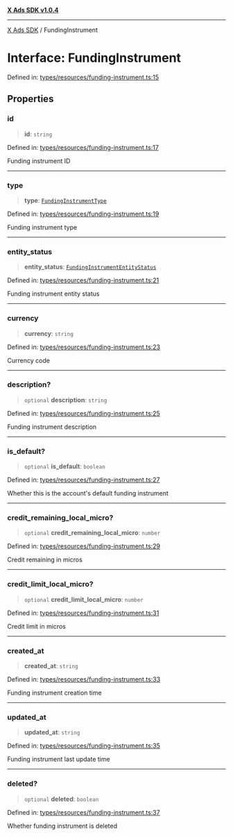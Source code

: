 [**X Ads SDK v1.0.4**](../README.md)

***

[X Ads SDK](../globals.md) / FundingInstrument

# Interface: FundingInstrument

Defined in: [types/resources/funding-instrument.ts:15](https://github.com/kage1020/x-ads-sdk/blob/main/src/types/resources/funding-instrument.ts#L15)

## Properties

### id

> **id**: `string`

Defined in: [types/resources/funding-instrument.ts:17](https://github.com/kage1020/x-ads-sdk/blob/main/src/types/resources/funding-instrument.ts#L17)

Funding instrument ID

***

### type

> **type**: [`FundingInstrumentType`](../enumerations/FundingInstrumentType.md)

Defined in: [types/resources/funding-instrument.ts:19](https://github.com/kage1020/x-ads-sdk/blob/main/src/types/resources/funding-instrument.ts#L19)

Funding instrument type

***

### entity\_status

> **entity\_status**: [`FundingInstrumentEntityStatus`](../enumerations/FundingInstrumentEntityStatus.md)

Defined in: [types/resources/funding-instrument.ts:21](https://github.com/kage1020/x-ads-sdk/blob/main/src/types/resources/funding-instrument.ts#L21)

Funding instrument entity status

***

### currency

> **currency**: `string`

Defined in: [types/resources/funding-instrument.ts:23](https://github.com/kage1020/x-ads-sdk/blob/main/src/types/resources/funding-instrument.ts#L23)

Currency code

***

### description?

> `optional` **description**: `string`

Defined in: [types/resources/funding-instrument.ts:25](https://github.com/kage1020/x-ads-sdk/blob/main/src/types/resources/funding-instrument.ts#L25)

Funding instrument description

***

### is\_default?

> `optional` **is\_default**: `boolean`

Defined in: [types/resources/funding-instrument.ts:27](https://github.com/kage1020/x-ads-sdk/blob/main/src/types/resources/funding-instrument.ts#L27)

Whether this is the account's default funding instrument

***

### credit\_remaining\_local\_micro?

> `optional` **credit\_remaining\_local\_micro**: `number`

Defined in: [types/resources/funding-instrument.ts:29](https://github.com/kage1020/x-ads-sdk/blob/main/src/types/resources/funding-instrument.ts#L29)

Credit remaining in micros

***

### credit\_limit\_local\_micro?

> `optional` **credit\_limit\_local\_micro**: `number`

Defined in: [types/resources/funding-instrument.ts:31](https://github.com/kage1020/x-ads-sdk/blob/main/src/types/resources/funding-instrument.ts#L31)

Credit limit in micros

***

### created\_at

> **created\_at**: `string`

Defined in: [types/resources/funding-instrument.ts:33](https://github.com/kage1020/x-ads-sdk/blob/main/src/types/resources/funding-instrument.ts#L33)

Funding instrument creation time

***

### updated\_at

> **updated\_at**: `string`

Defined in: [types/resources/funding-instrument.ts:35](https://github.com/kage1020/x-ads-sdk/blob/main/src/types/resources/funding-instrument.ts#L35)

Funding instrument last update time

***

### deleted?

> `optional` **deleted**: `boolean`

Defined in: [types/resources/funding-instrument.ts:37](https://github.com/kage1020/x-ads-sdk/blob/main/src/types/resources/funding-instrument.ts#L37)

Whether funding instrument is deleted
